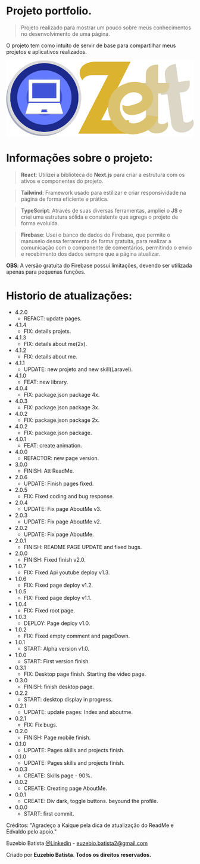 # Projeto portfolio.

> Projeto realizado para mostrar um pouco sobre meus conhecimentos no desenvolvimento de uma página.

O projeto tem como intuito de servir de base para compartilhar meus projetos e aplicativos realizados.

![](./public/LogoProjeto.png)

# Informações sobre o projeto:

> **React**: Utilizei a biblioteca do **Next.js** para criar a estrutura com os ativos e componentes do projeto.

> **Tailwind**: Framework usado para estilizar e criar responsividade na página de forma eficiente e prática.

> **TypeScript**: Através de suas diversas ferramentas, ampliei o **JS** e criei uma estrutura sólida e consistente que agrega o projeto de forma evoluída.

> **Firebase**: Usei o banco de dados do Firebase, que permite o manuseio dessa ferramenta de forma gratuita, para realizar a comunicação com o componente de comentários, permitindo o envio e recebimento dos dados sempre que a página atualizar.

**OBS**: A versão gratuita do Firebase possui limitações, devendo ser utilizada apenas para pequenas funções.

# Historio de atualizações:

* 4.2.0
    * REFACT: update pages.
* 4.1.4
    * FIX: details projets.
* 4.1.3
    * FIX: details about me(2x).
* 4.1.2
    * FIX: details about me.
* 4.1.1
    * UPDATE: new projeto and new skill(Laravel).
* 4.1.0
    * FEAT: new library.
* 4.0.4
    * FIX: package.json package 4x.
* 4.0.3
    * FIX: package.json package 3x.
* 4.0.2
    * FIX: package.json package 2x.
* 4.0.2
    * FIX: package.json package.
* 4.0.1
    * FEAT: create animation.
* 4.0.0
    * REFACTOR: new page version.
* 3.0.0
    * FINISH: Att ReadMe.
* 2.0.6
    * UPDATE: Finish pages fixed.
* 2.0.5
    * FIX: Fixed coding and bug response.
* 2.0.4
    * UPDATE: Fix page AboutMe v3.
* 2.0.3
    * UPDATE: Fix page AboutMe v2.
* 2.0.2
    * UPDATE: Fix page AboutMe.
* 2.0.1
    * FINISH: README PAGE UPDATE and fixed bugs.
* 2.0.0
    * FINISH: Fixed finish v2.0.
* 1.0.7
    * FIX: Fixed Api youtube deploy v1.3.
* 1.0.6
    * FIX: Fixed page deploy v1.2.
* 1.0.5
    * FIX: Fixed page deploy v1.1.
* 1.0.4
    * FIX: Fixed root page.
* 1.0.3
    * DEPLOY: Page deploy v1.0.
* 1.0.2
    * FIX: Fixed empty comment and pageDown.
* 1.0.1
    * START: Alpha version v1.0.
* 1.0.0
    * START: First version finish.
* 0.3.1
    * FIX: Desktop page finish. Starting the video page.
* 0.3.0
    * FINISH: finish desktop page.
* 0.2.2
    * START: desktop display in progress.
* 0.2.1
    * UPDATE: update pages: Index and aboutme.
* 0.2.1
    * FIX: Fix bugs.
* 0.2.0
    * FINISH: Page mobile finish.
* 0.1.0
    * UPDATE: Pages skills and projects finish.
* 0.1.0
    * UPDATE: Pages skills and projects finish.
* 0.0.3
    * CREATE: Skills page - 90%.
* 0.0.2
    * CREATE: Creating page AboutMe.
* 0.0.1
    * CREATE: Div dark, toggle buttons. beyound the profile.
* 0.0.0
    * START: first commit.

Créditos: "Agradeço a Kaique pela dica de atualização do ReadMe e Edvaldo pelo apoio."

Euzebio Batista [@Linkedin](https://www.linkedin.com/in/euzebio-batista) - euzebio.batista2@gmail.com

Criado por **Euzebio Batista**.
**Todos os direitos reservados.**